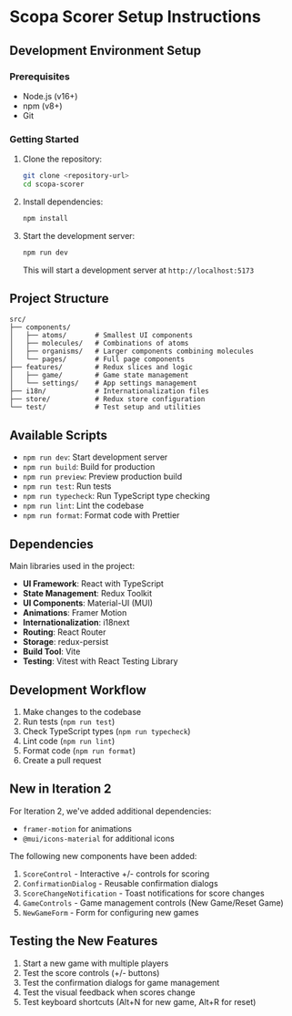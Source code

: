# Scopa Scorer Setup Instructions

## Development Environment Setup

### Prerequisites

- Node.js (v16+)
- npm (v8+)
- Git

### Getting Started

1. Clone the repository:
   ```bash
   git clone <repository-url>
   cd scopa-scorer
   ```

2. Install dependencies:
   ```bash
   npm install
   ```

3. Start the development server:
   ```bash
   npm run dev
   ```
   This will start a development server at `http://localhost:5173`

## Project Structure

```
src/
├── components/
│   ├── atoms/       # Smallest UI components
│   ├── molecules/   # Combinations of atoms
│   ├── organisms/   # Larger components combining molecules
│   └── pages/       # Full page components
├── features/        # Redux slices and logic
│   ├── game/        # Game state management
│   └── settings/    # App settings management
├── i18n/            # Internationalization files
├── store/           # Redux store configuration
└── test/            # Test setup and utilities
```

## Available Scripts

- `npm run dev`: Start development server
- `npm run build`: Build for production
- `npm run preview`: Preview production build
- `npm run test`: Run tests
- `npm run typecheck`: Run TypeScript type checking
- `npm run lint`: Lint the codebase
- `npm run format`: Format code with Prettier

## Dependencies

Main libraries used in the project:

- **UI Framework**: React with TypeScript
- **State Management**: Redux Toolkit
- **UI Components**: Material-UI (MUI)
- **Animations**: Framer Motion
- **Internationalization**: i18next
- **Routing**: React Router
- **Storage**: redux-persist
- **Build Tool**: Vite
- **Testing**: Vitest with React Testing Library

## Development Workflow

1. Make changes to the codebase
2. Run tests (`npm run test`)
3. Check TypeScript types (`npm run typecheck`)
4. Lint code (`npm run lint`)
5. Format code (`npm run format`)
6. Create a pull request

## New in Iteration 2

For Iteration 2, we've added additional dependencies:

- `framer-motion` for animations
- `@mui/icons-material` for additional icons

The following new components have been added:

1. `ScoreControl` - Interactive +/- controls for scoring
2. `ConfirmationDialog` - Reusable confirmation dialogs
3. `ScoreChangeNotification` - Toast notifications for score changes
4. `GameControls` - Game management controls (New Game/Reset Game)
5. `NewGameForm` - Form for configuring new games

## Testing the New Features

1. Start a new game with multiple players
2. Test the score controls (+/- buttons)
3. Test the confirmation dialogs for game management
4. Test the visual feedback when scores change
5. Test keyboard shortcuts (Alt+N for new game, Alt+R for reset)